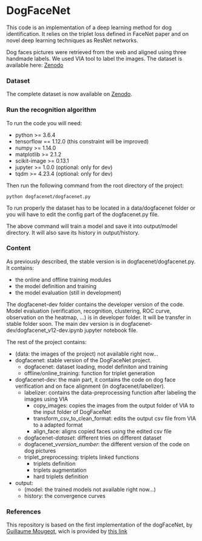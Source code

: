 # DogFaceNet

This code is an implementation of a deep learning method for dog identification. It relies on the triplet loss defined in FaceNet paper and on novel deep learning techniques as ResNet networks.

Dog faces pictures were retrieved from the web and aligned using three handmade labels. We used VIA tool to label the images. The dataset is available here: [Zenodo](https://zenodo.org/records/12578449)

### Dataset

The complete dataset is now available on [Zenodo](https://zenodo.org/records/12578449).

### Run the recognition algorithm

To run the code you will need:
* python >= 3.6.4
* tensorflow == 1.12.0 (this constraint will be improved)
* numpy >= 1.14.0
* matplotlib >= 2.1.2
* scikit-image >= 0.13.1
* jupyter >= 1.0.0 (optional: only for dev)
* tqdm >= 4.23.4 (optional: only for dev)

Then run the following command from the root directory of the project:

    python dogfacenet/dogfacenet.py

To run properly the dataset has to be located in a data/dogfacenet folder or you will have to edit the config part of the dogfacenet.py file.

The above command will train a model and save it into output/model directory. It will also save its history in output/history.

### Content

As previously described, the stable version is in dogfacenet/dogfacenet.py. It contains:

* the online and offline training modules
* the model definition and training
* the model evaluation (still in development)

The dogfacenet-dev folder contains the developer version of the code. Model evaluation (verification, recognition, clustering, ROC curve, observation on the heatmap, ...) is in developer folder. It will be transfer in stable folder soon. The main dev version is in dogfacenet-dev/dogfacenet_v12-dev.ipynb jupyter notebook file.

The rest of the project contains:

* (data: the images of the project) not available right now...
* dogfacenet: stable version of the DogFaceNet project.
    * dogfacenet: dataset loading, model definiton and training
    * offline/online_training: function for triplet generation
* dogfacenet-dev: the main part, it contains the code on dog face verification and on face alignment (in dogfacenet/labelizer).
    * labelizer: contains the data-preprocessing function after labeling the images using VIA
        * copy_images: copies the images from the output folder of VIA to the input folder of DogFaceNet
        * transform_csv_to_clean_format: edits the output csv file from VIA to a adapted format
        * align_face: aligns copied faces using the edited csv file
    * dogfacenet-*dataset*: different tries on different dataset 
    * dogfacenet_v*version_number*: the different version of the code on dog pictures
    * triplet_preprocessing: triplets linked functions
        * triplets definition
        * triplets augmentation
        * hard triplets definition
* output:
    * (model: the trained models not available right now...)
    * history: the convergence curves

### References

This repository is based on the first implementation of the dogFaceNet, by [Guillaume Mougeot](https://github.com/GuillaumeMougeot), wich is provided by [this link](https://github.com/GuillaumeMougeot/DogFaceNet)
